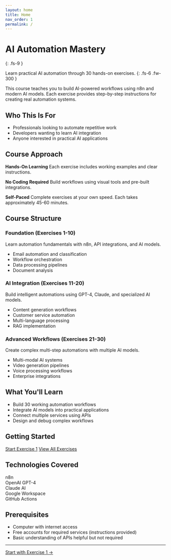 ```yaml
---
layout: home
title: Home
nav_order: 1
permalink: /
---
```


# AI Automation Mastery

{: .fs-9 }

Learn practical AI automation through 30 hands-on exercises.
{: .fs-6 .fw-300 }

This course teaches you to build AI-powered workflows using n8n and modern AI models. Each exercise provides step-by-step instructions for creating real automation systems.

## Who This Is For

- Professionals looking to automate repetitive work
- Developers wanting to learn AI integration
- Anyone interested in practical AI applications

## Course Approach

**Hands-On Learning**
Each exercise includes working examples and clear instructions.

**No Coding Required**
Build workflows using visual tools and pre-built integrations.

**Self-Paced**
Complete exercises at your own speed. Each takes approximately 45-60 minutes.

## Course Structure

### Foundation (Exercises 1-10)

Learn automation fundamentals with n8n, API integrations, and AI models.

- Email automation and classification
- Workflow orchestration
- Data processing pipelines
- Document analysis

### AI Integration (Exercises 11-20)

Build intelligent automations using GPT-4, Claude, and specialized AI models.

- Content generation workflows
- Customer service automation
- Multi-language processing
- RAG implementation

### Advanced Workflows (Exercises 21-30)

Create complex multi-step automations with multiple AI models.

- Multi-modal AI systems
- Video generation pipelines
- Voice processing workflows
- Enterprise integrations

## What You'll Learn

- Build 30 working automation workflows
- Integrate AI models into practical applications
- Connect multiple services using APIs
- Design and debug complex workflows

## Getting Started

<div class="cta-buttons">
  <a href="/exercises/01-email-classification/" class="btn btn-primary">Start Exercise 1</a>
  <a href="/exercises/" class="btn btn-secondary">View All Exercises</a>
</div>

## Technologies Covered

<div class="tech-grid">
  <div class="tech-item">n8n</div>
  <div class="tech-item">OpenAI GPT-4</div>
  <div class="tech-item">Claude AI</div>
  <div class="tech-item">Google Workspace</div>
  <div class="tech-item">GitHub Actions</div>
</div>

## Prerequisites

- Computer with internet access
- Free accounts for required services (instructions provided)
- Basic understanding of APIs helpful but not required

---

<footer>
  <p><a href="/exercises/01-email-classification/">Start with Exercise 1 →</a></p>
</footer>

